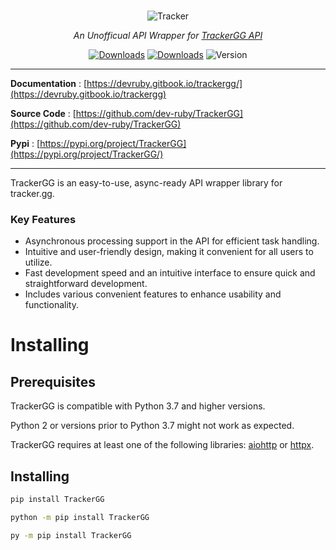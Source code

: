 <div align="center">

</br>

![Tracker](https://static1-fr.millenium.gg/articles/9/34/23/09/@/1117224-111-article_m-1.jpg)

<p align="center"><em>An Unofficual API Wrapper for <a href=https://tracker.gg/developers>TrackerGG API</a></em></p>

[![Downloads](https://static.pepy.tech/personalized-badge/trackergg?period=total&units=none&left_color=grey&right_color=blue&left_text=Pypi%20Downloads)](https://pepy.tech/project/trackergg)
[![Downloads](https://static.pepy.tech/personalized-badge/trackergg?period=month&units=none&left_color=grey&right_color=blue&left_text=Pypi%20Downloads/Month)](https://pepy.tech/project/trackergg)
![Version](https://img.shields.io/pypi/v/TrackerGG)

</div>

---

**Documentation** : [https://devruby.gitbook.io/trackergg/](https://devruby.gitbook.io/trackergg)

**Source Code** : [https://github.com/dev-ruby/TrackerGG](https://github.com/dev-ruby/TrackerGG)

**Pypi** : [https://pypi.org/project/TrackerGG](https://pypi.org/project/TrackerGG/)

---

TrackerGG is an easy-to-use, async-ready API wrapper library for tracker.gg.

### Key Features
- Asynchronous processing support in the API for efficient task handling.
- Intuitive and user-friendly design, making it convenient for all users to utilize.
- Fast development speed and an intuitive interface to ensure quick and straightforward development.
- Includes various convenient features to enhance usability and functionality.

# Installing
## Prerequisites
TrackerGG is compatible with Python 3.7 and higher versions.

Python 2 or versions prior to Python 3.7 might not work as expected.

TrackerGG requires at least one of the following libraries: [aiohttp](https://pypi.org/project/aiohttp/) or [httpx](https://pypi.org/project/httpx/).
## Installing
```bash
pip install TrackerGG
```
```bash
python -m pip install TrackerGG
```
```bash
py -m pip install TrackerGG
```
